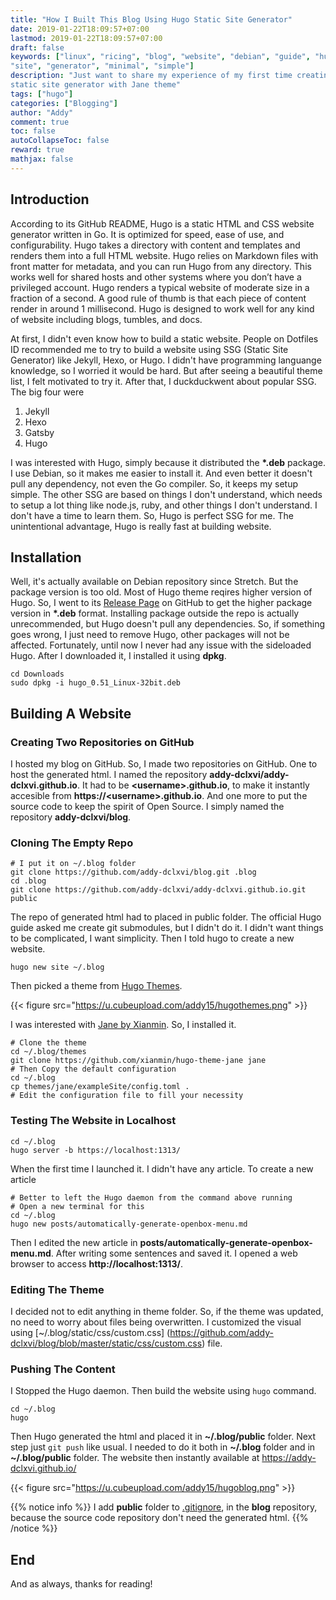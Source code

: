 ```yaml
---
title: "How I Built This Blog Using Hugo Static Site Generator"
date: 2019-01-22T18:09:57+07:00
lastmod: 2019-01-22T18:09:57+07:00
draft: false
keywords: ["linux", "ricing", "blog", "website", "debian", "guide", "hugo", "ssg", "static", 
"site", "generator", "minimal", "simple"]
description: "Just want to share my experience of my first time creating a website using Hugo
static site generator with Jane theme"
tags: ["hugo"]
categories: ["Blogging"]
author: "Addy"
comment: true
toc: false
autoCollapseToc: false
reward: true
mathjax: false
---
```


## Introduction
According to its GitHub README, Hugo is a static HTML and CSS website generator written in Go. It
is optimized for speed, ease of use, and configurability. Hugo takes a directory with content and
templates and renders them into a full HTML website. Hugo relies on Markdown files with front
matter for metadata, and you can run Hugo from any directory. This works well for shared hosts and 
other systems where you don’t have a privileged account. Hugo renders a typical website of
moderate size in a fraction of a second. A good rule of thumb is that each piece of content render
in around 1 millisecond. Hugo is designed to work well for any kind of website including blogs,
tumbles, and docs.

At first, I didn't even know how to build a static website. People on Dotfiles ID recommended me to
try to build a website using SSG (Static Site Generator) like Jekyll, Hexo, or Hugo. I didn't have 
programming languange knowledge, so I worried it would be hard. But after seeing a beautiful theme
list, I felt motivated to try it. After that, I duckduckwent about popular SSG. The big four were

1. Jekyll
2. Hexo
3. Gatsby
4. Hugo

I was interested with Hugo, simply because it distributed the **\*.deb** package. I use Debian, so
it makes me easier to install it. And even better it doesn't pull any dependency, not even the Go
compiler. So, it keeps my setup simple. The other SSG are based on things I don't understand, which
needs to setup a lot thing like node.js, ruby, and other things I don't understand. I don't have a
time to learn them. So, Hugo is perfect SSG for me. The unintentional advantage, Hugo is really
fast at building website.

## Installation
Well, it's actually available on Debian repository since Stretch. But the package version is too
old. Most of Hugo theme reqires higher version of Hugo. So, I went to its 
[Release Page](https://github.com/gohugoio/hugo/releases) on GitHub to get the higher package
version in **\*.deb** format. Installing package outside the repo is actually unrecommended,
but Hugo doesn't pull any dependencies. So, if something goes wrong, I just need to remove Hugo,
other packages will not be affected. Fortunately, until now I never had any issue with the
sideloaded Hugo. After I downloaded it, I installed it using **dpkg**.

```Shell
cd Downloads
sudo dpkg -i hugo_0.51_Linux-32bit.deb
```

## Building A Website
### Creating Two Repositories on GitHub
I hosted my blog on GitHub. So, I made two repositories on GitHub. One to host the generated html.
I named the repository **addy-dclxvi/addy-dclxvi.github.io**. It had to be
**\<username\>.github.io**, to make it instantly accesible from
**https://\<username\>.github.io**. And one more to put the source code to keep the spirit of Open
Source. I simply named the repository **addy-dclxvi/blog**.

### Cloning The Empty Repo
```Shell
# I put it on ~/.blog folder
git clone https://github.com/addy-dclxvi/blog.git .blog
cd .blog
git clone https://github.com/addy-dclxvi/addy-dclxvi.github.io.git public
```
The repo of generated html had to placed in public folder. The official Hugo guide asked me create
git submodules, but I didn't do it. I didn't want things to be complicated, I want simplicity.
Then I told hugo to create a new website.

```Shell
hugo new site ~/.blog
```

Then picked a theme from [Hugo Themes](https://themes.gohugo.io/).

{{< figure src="https://u.cubeupload.com/addy15/hugothemes.png" >}}

I was interested with [Jane by Xianmin](https://github.com/xianmin/hugo-theme-jane). So, I
installed it.

```Shell
# Clone the theme
cd ~/.blog/themes
git clone https://github.com/xianmin/hugo-theme-jane jane
# Then Copy the default configuration
cd ~/.blog
cp themes/jane/exampleSite/config.toml .
# Edit the configuration file to fill your necessity
```

### Testing The Website in Localhost

```Shell
cd ~/.blog
hugo server -b https://localhost:1313/
```

When the first time I launched it. I didn't have any article. To create a new article

```Shell
# Better to left the Hugo daemon from the command above running
# Open a new terminal for this
cd ~/.blog
hugo new posts/automatically-generate-openbox-menu.md
```

Then I edited the new article in **posts/automatically-generate-openbox-menu.md**.
After writing some sentences and saved it. I opened a web browser to access
**http://localhost:1313/**.

### Editing The Theme
I decided not to edit anything in theme folder. So, if the theme was updated, no need to worry
about files being overwritten. I customized the visual using
[~/.blog/static/css/custom.css]
(https://github.com/addy-dclxvi/blog/blob/master/static/css/custom.css)
file.

### Pushing The Content
I Stopped the Hugo daemon. Then build the website using `hugo` command.

```Shell
cd ~/.blog
hugo
```

Then Hugo generated the html and placed it in **~/.blog/public** folder. Next step just `git push`
like usual. I needed to do it both in **~/.blog** folder and in **~/.blog/public** folder. The
website then instantly available at https://addy-dclxvi.github.io/

{{< figure src="https://u.cubeupload.com/addy15/hugoblog.png" >}}

{{% notice info %}} 
I add **public** folder to
[.gitignore](https://github.com/addy-dclxvi/blog/blob/master/.gitignore),
in the **blog** repository, because the source code repository don't need the generated html.
{{% /notice %}}

## End
And as always, thanks for reading!
